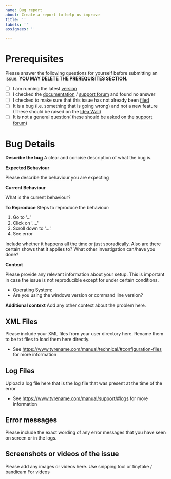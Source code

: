 ```yaml
---
name: Bug report
about: Create a report to help us improve
title: ''
labels: ''
assignees: ''

---
```


# Prerequisites

Please answer the following questions for yourself before submitting an issue. **YOU MAY DELETE THE PREREQUISITES SECTION.**

- [ ] I am running the latest [version](https://github.com/TV-Rename/tvrename/releases)
- [ ] I checked the [documentation](https://www.tvrename.com/manual/user/) / [support forum](https://groups.google.com/forum/#!forum/tvrename) and found no answer
- [ ] I checked to make sure that this issue has not already been [filed](https://github.com/TV-Rename/tvrename/issues)
- [ ] It is a bug (i.e. something that is going wrong) and not a new feature (These should be raised on the [Idea Wall](http://ideas.theideawall.com/TVRename/Forum/Details/8dea3275-4010-4bab-9763-a8bb613517e0))
 - [ ] It is not a general question( these should be asked on the [support forum](https://groups.google.com/forum/#!forum/tvrename))

# Bug Details

**Describe the bug**
A clear and concise description of what the bug is.

**Expected Behaviour**

Please describe the behaviour you are expecting

**Current Behaviour**

What is the current behaviour?

**To Reproduce**
Steps to reproduce the behaviour:
1. Go to '...'
2. Click on '....'
3. Scroll down to '....'
4. See error


Include whether it happens all the time or just sporadically. Also are there certain shows that it applies to?  What other investigation can/have you done?

**Context**

Please provide any relevant information about your setup. This is important in case the issue is not reproducible except for under certain conditions.

* Operating System:
* Are you using the windows version or command line version?

**Additional context**
Add any other context about the problem here.

## XML Files

Please include your XML files from your user directory here. Rename them to be txt files to load them here directly.
- See https://www.tvrename.com/manual/technical/#configuration-files for more information

## Log Files

Upload a log file here that is the log file that was present at the time of the error
 - See https://www.tvrename.com/manual/support/#logs for more information

## Error messages

Please include the exact wording of any error messages that you have seen on screen or in the logs.

## Screenshots or videos of the issue

Please add any images or videos here. Use snipping tool or tinytake / bandicam For videos
